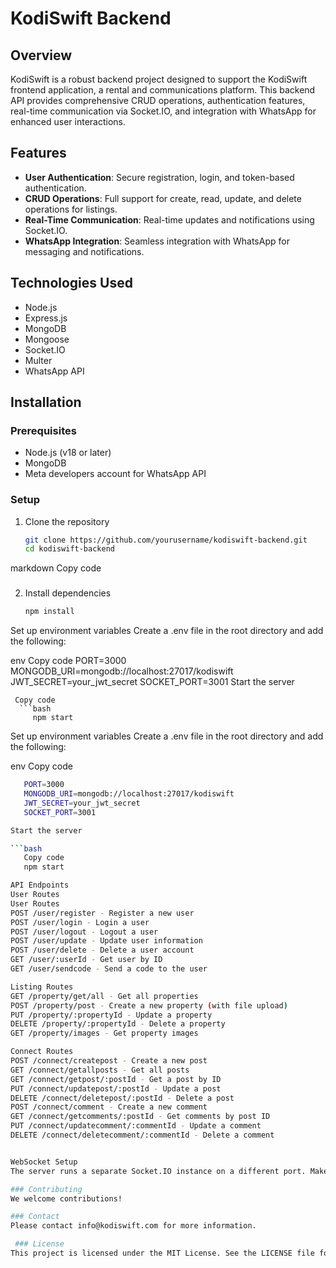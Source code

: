 # KodiSwift Backend

## Overview
KodiSwift is a robust backend project designed to support the KodiSwift frontend application, a rental and communications platform.
This backend API provides comprehensive CRUD operations, authentication features, real-time communication via Socket.IO, and integration with WhatsApp for enhanced user interactions.

## Features
- **User Authentication**: Secure registration, login, and token-based authentication.
- **CRUD Operations**: Full support for create, read, update, and delete operations for listings.
- **Real-Time Communication**: Real-time updates and notifications using Socket.IO.
- **WhatsApp Integration**: Seamless integration with WhatsApp for messaging and notifications.

## Technologies Used
- Node.js
- Express.js
- MongoDB
- Mongoose
- Socket.IO
- Multer
- WhatsApp API

## Installation

### Prerequisites
- Node.js (v18 or later)
- MongoDB
- Meta developers account for WhatsApp API

### Setup
1. Clone the repository
   ```bash
   git clone https://github.com/yourusername/kodiswift-backend.git
   cd kodiswift-backend

markdown
Copy code
### 
2. Install dependencies
   ```bash
   npm install
Set up environment variables
Create a .env file in the root directory and add the following:

env
Copy code
PORT=3000
MONGODB_URI=mongodb://localhost:27017/kodiswift
JWT_SECRET=your_jwt_secret
SOCKET_PORT=3001
Start the server

     Copy code
      ```bash 
         npm start


Set up environment variables
Create a .env file in the root directory and add the following:

env
Copy code
```bash
   PORT=3000
   MONGODB_URI=mongodb://localhost:27017/kodiswift
   JWT_SECRET=your_jwt_secret
   SOCKET_PORT=3001

Start the server

```bash
   Copy code
   npm start

API Endpoints
User Routes
User Routes
POST /user/register - Register a new user
POST /user/login - Login a user
POST /user/logout - Logout a user
POST /user/update - Update user information
POST /user/delete - Delete a user account
GET /user/:userId - Get user by ID
GET /user/sendcode - Send a code to the user

Listing Routes
GET /property/get/all - Get all properties
POST /property/post - Create a new property (with file upload)
PUT /property/:propertyId - Update a property
DELETE /property/:propertyId - Delete a property
GET /property/images - Get property images

Connect Routes
POST /connect/createpost - Create a new post
GET /connect/getallposts - Get all posts
GET /connect/getpost/:postId - Get a post by ID
PUT /connect/updatepost/:postId - Update a post
DELETE /connect/deletepost/:postId - Delete a post
POST /connect/comment - Create a new comment
GET /connect/getcomments/:postId - Get comments by post ID
PUT /connect/updatecomment/:commentId - Update a comment
DELETE /connect/deletecomment/:commentId - Delete a comment


WebSocket Setup
The server runs a separate Socket.IO instance on a different port. Make sure to configure your frontend to connect to this port for real-time updates.

### Contributing
We welcome contributions!

### Contact
Please contact info@kodiswift.com for more information.

 ### License
This project is licensed under the MIT License. See the LICENSE file for details.
